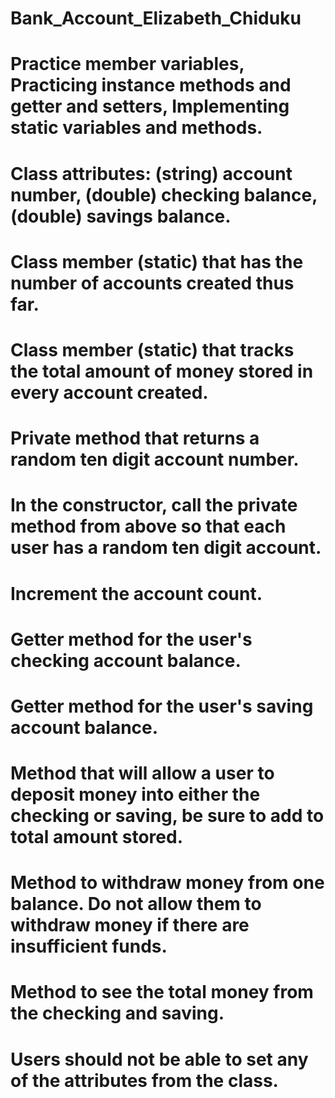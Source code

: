 # Bank_Account_Elizabeth_Chiduku
# Practice member variables, Practicing instance methods and getter and setters, Implementing static variables and methods.
# Class attributes: (string) account number, (double) checking balance, (double) savings balance.
# Class member (static) that has the number of accounts created thus far.
# Class member (static) that tracks the total amount of money stored in every account created.
# Private method that returns a random ten digit account number.
# In the constructor, call the private method from above so that each user has a random ten digit account.
# Increment the account count.
# Getter method for the user's checking account balance.
# Getter method for the user's saving account balance.
# Method that will allow a user to deposit money into either the checking or saving, be sure to add to total amount stored.
# Method to withdraw money from one balance. Do not allow them to withdraw money if there are insufficient funds.
# Method to see the total money from the checking and saving.
# Users should not be able to set any of the attributes from the class.
